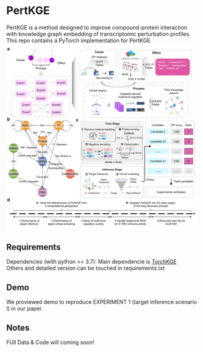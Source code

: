 # PertKGE
PertKGE is a method designed to improve compound-protein interaction with knowledge graph embedding of transcriptomic perturbation profiles. This repo contains a PyTorch implementation for PertKGE\
![](./Figure1.jpg)

## Requirements
Dependencies (with python >= 3.7): 
Main dependencie is [TorchKGE](https://github.com/torchkge-team/torchkge/tree/master)  
Others and detailed version can be touched in requirements.txt

## Demo
We proviewed demo to reproduce EXPERIMENT 1 (target inference scenario I) in our paper.

## Notes
FUll Data & Code will coming soon!
